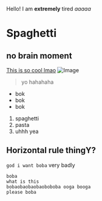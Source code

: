 Hello!
I am __extremely__ tired _aaaaa_ 
# Spaghetti
## no brain moment
[This is so cool lmao](https://willersss.github.io/cse15l-lab-reports/index.html)
![Image](https://upload.wikimedia.org/wikipedia/commons/thumb/9/92/Spaghettoni.jpg/500px-Spaghettoni.jpg)
> yo hahahaha 
* bok
* bok
* bok

1. spaghetti
2. pasta
3. uhhh yea

Horizontal rule thingY?
---

`god i want boba` very badly
```
boba
what is this
bobaobaobaobaoboboba ooga booga
please boba
```
